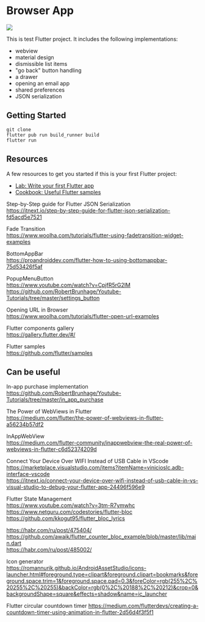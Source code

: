 # Browser App

<img src="https://dl.dropbox.com/s/3c0d7eigmdc232m/browser-app3.gif">

This is test Flutter project. It includes the following implementations:
- webview
- material design
- dismissible list items
- "go back" button handling
- a drawer
- opening an email app
- shared preferences
- JSON serialization

## Getting Started
```
git clone  
flutter pub run build_runner build  
flutter run
```
## Resources

A few resources to get you started if this is your first Flutter project:

- [Lab: Write your first Flutter app](https://flutter.dev/docs/get-started/codelab)
- [Cookbook: Useful Flutter samples](https://flutter.dev/docs/cookbook)

Step-by-Step guide for Flutter JSON Serialization  
https://itnext.io/step-by-step-guide-for-flutter-json-serialization-fd5acd5e7521

Fade Transition  
https://www.woolha.com/tutorials/flutter-using-fadetransition-widget-examples

BottomAppBar  
https://proandroiddev.com/flutter-how-to-using-bottomappbar-75d53426f5af

PopupMenuButton  
https://www.youtube.com/watch?v=CpjfR5rG2lM
https://github.com/RobertBrunhage/Youtube-Tutorials/tree/master/settings_button

Opening URL in Browser  
https://www.woolha.com/tutorials/flutter-open-url-examples

Flutter components gallery  
https://gallery.flutter.dev/#/

Flutter samples  
https://github.com/flutter/samples

## Can be useful

In-app purchase implementation  
https://github.com/RobertBrunhage/Youtube-Tutorials/tree/master/in_app_purchase

The Power of WebViews in Flutter  
https://medium.com/flutter/the-power-of-webviews-in-flutter-a56234b57df2

InAppWebView  
https://medium.com/flutter-community/inappwebview-the-real-power-of-webviews-in-flutter-c6d52374209d

Connect Your Device Over WIFI Instead of USB Cable in VScode  
https://marketplace.visualstudio.com/items?itemName=vinicioslc.adb-interface-vscode  
https://itnext.io/connect-your-device-over-wifi-instead-of-usb-cable-in-vs-visual-studio-to-debug-your-flutter-app-24496f596e9

Flutter State Management  
https://www.youtube.com/watch?v=3tm-R7ymwhc  
https://www.netguru.com/codestories/flutter-bloc  
https://github.com/kkogut95/flutter_bloc_lyrics  

https://habr.com/ru/post/475404/  
https://github.com/awaik/flutter_counter_bloc_example/blob/master/lib/main.dart  
https://habr.com/ru/post/485002/  

Icon generator  
https://romannurik.github.io/AndroidAssetStudio/icons-launcher.html#foreground.type=clipart&foreground.clipart=bookmarks&foreground.space.trim=1&foreground.space.pad=0.3&foreColor=rgb(255%2C%20255%2C%20255)&backColor=rgb(0%2C%20188%2C%20212)&crop=0&backgroundShape=square&effects=shadow&name=ic_launcher

Flutter circular countdown timer
https://medium.com/flutterdevs/creating-a-countdown-timer-using-animation-in-flutter-2d56d4f3f5f1